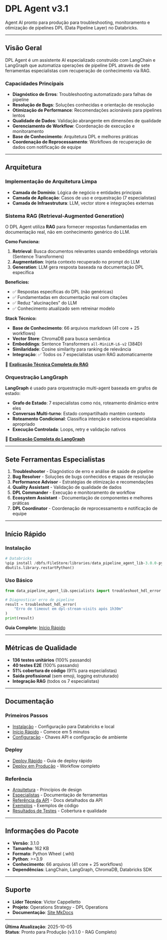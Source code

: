 # DPL Agent v3.1

Agent AI pronto para produção para troubleshooting, monitoramento e otimização de pipelines DPL (Data Pipeline Layer) no Databricks.

---

## Visão Geral

DPL Agent é um assistente AI especializado construído com LangChain e LangGraph que automatiza operações de pipeline DPL através de sete ferramentas especialistas com recuperação de conhecimento via RAG.

### Capacidades Principais

- **Diagnóstico de Erros**: Troubleshooting automatizado para falhas de pipeline
- **Resolução de Bugs**: Soluções conhecidas e orientação de resolução
- **Otimização de Performance**: Recomendações acionáveis para pipelines lentos
- **Qualidade de Dados**: Validação abrangente em dimensões de qualidade
- **Gerenciamento de Workflow**: Coordenação de execução e monitoramento
- **Base de Conhecimento**: Arquitetura DPL e melhores práticas
- **Coordenação de Reprocessamento**: Workflows de recuperação de dados com notificação de equipe

---

## Arquitetura

### Implementação de Arquitetura Limpa
- **Camada de Domínio**: Lógica de negócio e entidades principais
- **Camada de Aplicação**: Casos de uso e orquestração (7 especialistas)
- **Camada de Infraestrutura**: LLM, vector store e integrações externas

### Sistema RAG (Retrieval-Augmented Generation)

O DPL Agent utiliza **RAG** para fornecer respostas fundamentadas em documentação real, não em conhecimento genérico do LLM.

**Como Funciona:**

1. **Retrieval**: Busca documentos relevantes usando embeddings vetoriais (Sentence Transformers)
2. **Augmentation**: Injeta contexto recuperado no prompt do LLM
3. **Generation**: LLM gera resposta baseada na documentação DPL específica

**Benefícios:**

- ✅ Respostas específicas do DPL (não genéricas)
- ✅ Fundamentadas em documentação real com citações
- ✅ Reduz "alucinações" do LLM
- ✅ Conhecimento atualizado sem retreinar modelo

**Stack Técnico:**

- **Base de Conhecimento**: 66 arquivos markdown (41 core + 25 workflows)
- **Vector Store**: ChromaDB para busca semântica
- **Embeddings**: Sentence Transformers `all-MiniLM-L6-v2` (384D)
- **Similaridade**: Cosine similarity para ranking de relevância
- **Integração**: ✅ Todos os 7 especialistas usam RAG automaticamente

📖 **[Explicação Técnica Completa do RAG](architecture/rag-explained.md)**

### Orquestração LangGraph

**LangGraph** é usado para orquestração multi-agent baseada em grafos de estado:

- **Grafo de Estado**: 7 especialistas como nós, roteamento dinâmico entre eles
- **Conversas Multi-turno**: Estado compartilhado mantém contexto
- **Roteamento Condicional**: Classifica intenção e seleciona especialista apropriado
- **Execução Controlada**: Loops, retry e validação nativos

📖 **[Explicação Completa do LangGraph](architecture/agent-flow.md#o-que-e-langgraph)**

---

## Sete Ferramentas Especialistas

1. **Troubleshooter** - Diagnóstico de erro e análise de saúde de pipeline
2. **Bug Resolver** - Soluções de bugs conhecidos e etapas de resolução
3. **Performance Advisor** - Estratégias de otimização e recomendações
4. **Quality Assistant** - Validação de qualidade de dados
5. **DPL Commander** - Execução e monitoramento de workflow
6. **Ecosystem Assistant** - Documentação de componentes e melhores práticas
7. **DPL Coordinator** - Coordenação de reprocessamento e notificação de equipe

---

## Início Rápido

### Instalação
```python
# Databricks
%pip install /dbfs/FileStore/libraries/data_pipeline_agent_lib-3.0.0-py3-none-any.whl
dbutils.library.restartPython()
```

### Uso Básico
```python
from data_pipeline_agent_lib.specialists import troubleshoot_hdl_error

# Diagnosticar erro de pipeline
result = troubleshoot_hdl_error(
    "Erro de timeout em dpl-stream-visits após 1h30m"
)
print(result)
```

**Guia Completo**: [Início Rápido](deployment/quickstart.md)

---

## Métricas de Qualidade

- **136 testes unitários** (100% passando)
- **40 testes E2E** (100% passando)
- **51% cobertura de código** (91% para especialistas)
- **Saída profissional** (sem emoji, logging estruturado)
- **Integração RAG** (todos os 7 especialistas)

---

## Documentação

### Primeiros Passos
- [Instalação](getting-started/installation.md) - Configuração para Databricks e local
- [Início Rápido](getting-started/quickstart.md) - Comece em 5 minutos
- [Configuração](getting-started/configuration.md) - Chaves API e configuração de ambiente

### Deploy
- [Deploy Rápido](deployment/quickstart.md) - Guia de deploy rápido
- [Deploy em Produção](deployment/production-deployment.md) - Workflow completo

### Referência
- [Arquitetura](architecture/clean-architecture.md) - Princípios de design
- [Especialistas](specialists/overview.md) - Documentação de ferramentas
- [Referência da API](api/specialists.md) - Docs detalhados da API
- [Exemplos](examples/basic.md) - Exemplos de código
- [Resultados de Testes](testing/test-results.md) - Cobertura e qualidade

---

## Informações do Pacote

- **Versão**: 3.1.0
- **Tamanho**: 162 KB
- **Formato**: Python Wheel (.whl)
- **Python**: >=3.9
- **Conhecimento**: 66 arquivos (41 core + 25 workflows)
- **Dependências**: LangChain, LangGraph, ChromaDB, Databricks SDK

---

## Suporte

- **Líder Técnico**: Victor Cappelletto
- **Projeto**: Operations Strategy - DPL Operations
- **Documentação**: [Site MkDocs](https://victorcappelletto.github.io/data_agent_ia_01/)

---

**Última Atualização**: 2025-10-05  
**Status**: Pronto para Produção (v3.1.0 - RAG Completo)
